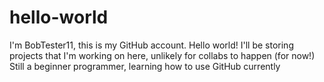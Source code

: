 # hello-world
I'm BobTester11, this is my GitHub account. Hello world!
I'll be storing projects that I'm working on here, unlikely for collabs to happen (for now!)
Still a beginner programmer, learning how to use GitHub currently
